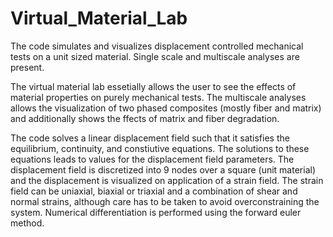 # Virtual_Material_Lab
The code simulates and visualizes displacement controlled mechanical tests on a unit sized material. Single scale and multiscale analyses are present.  

The virtual material lab essetially allows the user to see the effects of material properties on purely mechanical tests. The multiscale analyses allows the visualization of two phased composites (mostly fiber and matrix) and additionally shows the ffects of matrix and fiber degradation.

The code solves a linear displacement field such that it satisfies the equilibrium, continuity, and constiutive equations. The solutions to these equations leads to values for the displacement field parameters. The displacement field is discretized into 9 nodes over a square (unit material) and the displacement is visualized on application of a strain field. The strain field can be uniaxial, biaxial or triaxial and a combination of shear and normal strains, although care has to be taken to avoid overconstraining the system. Numerical differentiation is performed using the forward euler method.   

